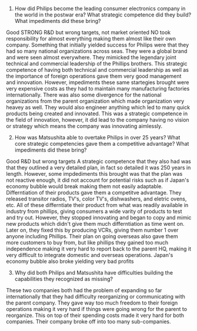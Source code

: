 1. How did Philips become the leading consumer 
electronics company in the world in the postwar era? 
What strategic competence did they build? What 
impediments did these bring? 


Good STRONG R&D but wrong targets, not market oriented
NO took responsibility for almost everything making them almost like their own company.
Something that initially yielded success for Philips were that they had so many national organizations across seas. They were a global brand and were seen almost everywhere. They mimicked the legendary joint technical and commercial leadership of the Phillips brothers. This strategic competence of having both technical and commercial leadership as well as the importance of foreign operations gave them very good management and innovation. However, impediments these same startegies brought were very expensive costs as they had to maintain many manufacturing factories internationally. There was also some divergence for the national organizations from the parent organization which made organization very heavey as well. They would also engineer anything which led to many quick products being created and innovated. This was a strategic competence in the field of innovation, however, it did lead to the company having no vision or strategy which means the company was innovating aimlessly. 

 
2. How was Matsushita able to overtake Philips in over 25 
years? What core strategic competencies gave them a 
competitive advantage? What impediments did these 
bring? 

Good R&D but wrong targets
A strategic competence that they also had was that they outlined a very detailed plan, in fact so detailed it was 250 years in length. However, some impdediments this brought was that the plan was not reactive enough, it did not account for potential risks such as if Japan's economy bubble would break making them not easily adaptable.
Differntiation of their products gave them a competitve advantage. They released transitor radios, TV's, color TV's, dishwashers, and eletric ovens, etc. All of these differntiate their product from what was readily available in industry from phillips, giving consumers a wide varity of products to test and try out. However, they stopped innovating and began to copy and mimic new products which didn't give them much differntiation as time went on. Later on, they fixed this by producing VCRs, giving them number 1 over anyone including Phillips. Their plan on going overseas also gave them more customers to buy from, but like phillips they gained too much independence making it very hard to report back to the parent HQ, making it very difficult to integrate domestic and overseas operations. Japan's economy bubble also broke yielding very bad profits
  
3. Why did both Philips and Matsushita have difficulties 
building the capabilities they recognized as missing?

These two companies both had the problem of expanding so far internationally that they had difficulty reorganizing or communicating with the parent company. They gave way too much freedom to their foreign operations making it very hard if things were going wrong for the parent to reorganize. This on top of their spending costs made it very hard for both companies. Their company broke off into too many sub-companies.